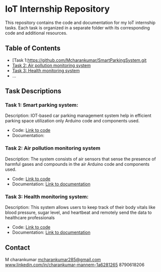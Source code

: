 # IoT Internship Repository

This repository contains the code and documentation for my IoT internship tasks. Each task is organized in a separate folder with its corresponding code and additional resources.

## Table of Contents

- [Task 1:https://github.com/Mcharankumar/SmartParkingSystem.git
- [Task 2: Air pollution monitoring system](Air_pollution_monitoring_system)
- [Task 3: Health monitoring system](Health_Monitoring_System)
- ...

## Task Descriptions

### Task 1: Smart parking system:

Description: IOT-based car parking management system help in efficient parking space utilization only Arduino code and components used.

- Code: [Link to code](SmartParking)
- Documentation:

### Task 2: Air pollution monitoring system

Description: The system consists of air sensors that sense the presence of harmful gases and compounds in the air Arduino code and components used.

- Code: [Link to code](Air_pollution_monitoring_system)
- Documentation: [Link to documentation](./task2/documentation/)

### Task 3: Health monitoring system:

Description: This system allows users to keep track of their body vitals like blood pressure, sugar level, and heartbeat and remotely send the data to healthcare professionals
- Code: [Link to code](Health_Monitoring_System)
- Documentation: [Link to documentation](./task3/documentation/)


## Contact

M charankumar
mcharankumar285@gmail.com
www.linkedin.com/in/charankumar-mannem-1a6281265
8790618206
